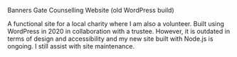 Banners Gate Counselling Website (old WordPress build)

A functional site for a local charity where I am also a volunteer. Built using WordPress in 2020 in collaboration with a trustee. However, it is outdated in terms of design and accessibility and my new site built with Node.js is ongoing. I still assist with site maintenance.
